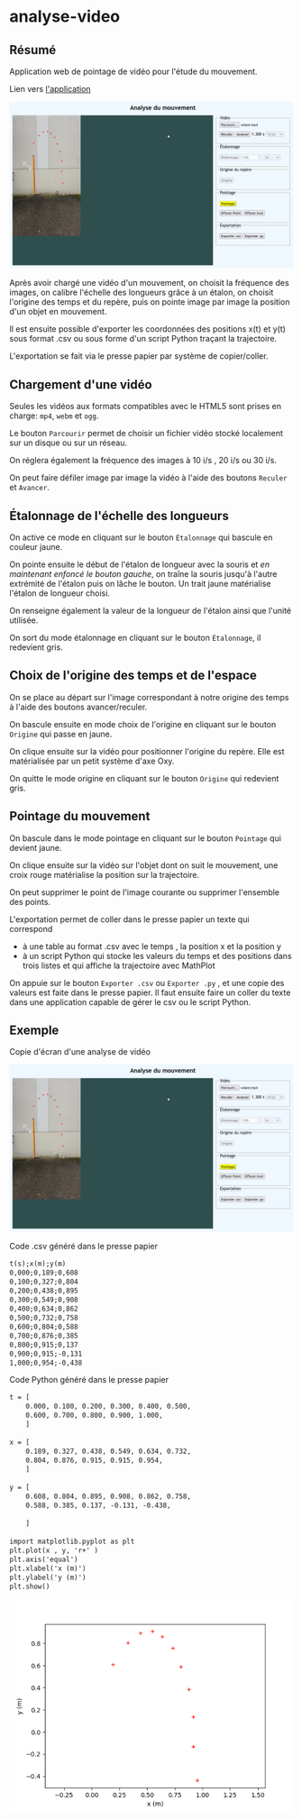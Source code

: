 # analyse-video
## Résumé
Application web de pointage de vidéo pour l'étude du mouvement. 

Lien vers [l'application](https://physicus68.github.io/analyse-video/)

![This is an image](capture-video-ecran.png)

Après avoir chargé une vidéo d'un mouvement, on choisit la fréquence des images, on calibre l'échelle des longueurs grâce à un étalon, on choisit l'origine des temps et du repère, puis on pointe image par image la position d'un objet en mouvement. 

Il est ensuite possible d'exporter les coordonnées des positions x(t) et y(t) sous format .csv ou sous forme d'un script Python traçant la trajectoire.

L'exportation se fait via le presse papier par système de copier/coller.

## Chargement d'une vidéo
Seules les vidéos aux formats compatibles avec le HTML5 sont prises en charge: `mp4`, `webm` et `ogg`.

Le bouton `Parcourir` permet de choisir un fichier vidéo stocké localement sur un disque ou sur un réseau.

On réglera également la fréquence des images à 10 i/s , 20 i/s ou 30 i/s.

On peut faire défiler image par image la vidéo à l'aide des boutons `Reculer` et `Avancer`.

## Étalonnage de l'échelle des longueurs
On active ce mode en cliquant sur le bouton `Étalonnage` qui bascule en couleur jaune.

On pointe ensuite le début de l'étalon de longueur avec la souris et *en maintenant enfoncé le bouton gauche*, on traîne la souris jusqu'à l'autre extrémité de l'étalon puis on lâche le bouton. Un trait jaune matérialise l'étalon de longueur choisi. 

On renseigne également la valeur de la longueur de l'étalon ainsi que l'unité utilisée.

On sort du mode étalonnage en cliquant sur le bouton `Étalonnage`, il redevient gris.

## Choix de l'origine des temps et de l'espace
On se place au départ sur l'image correspondant à notre origine des temps à l'aide des boutons avancer/reculer.

On bascule ensuite  en mode choix de l'origine en cliquant sur le bouton `Origine` qui passe en jaune.

On clique ensuite sur la vidéo pour positionner l'origine du repère. Elle est matérialisée par un petit système d'axe Oxy.

On quitte le mode origine en cliquant sur le bouton `Origine` qui redevient gris.

## Pointage du mouvement
On bascule dans le mode pointage en cliquant sur le bouton `Pointage` qui devient jaune.

On clique ensuite sur la vidéo sur l'objet dont on suit le mouvement, une croix rouge matérialise la position sur la trajectoire.

On peut supprimer le point de l'image courante ou supprimer l'ensemble des points.

L'exportation permet de coller dans le presse papier un texte qui correspond
  - à une table au format .csv avec le temps , la position x et la position y
  - à un script Python qui stocke les valeurs du temps et des positions dans trois listes et qui affiche la trajectoire avec MathPlot

On appuie sur le bouton `Exporter .csv` ou `Exporter .py` , et une copie des valeurs est faite dans le presse papier. Il faut ensuite faire un coller du texte dans une application capable de gérer le csv ou le script Python.

## Exemple
Copie d'écran d'une analyse de vidéo

![This is an image](capture-video-ecran.png)

Code .csv généré dans le presse papier

```
t(s);x(m);y(m)
0,000;0,189;0,608
0,100;0,327;0,804
0,200;0,438;0,895
0,300;0,549;0,908
0,400;0,634;0,862
0,500;0,732;0,758
0,600;0,804;0,588
0,700;0,876;0,385
0,800;0,915;0,137
0,900;0,915;-0,131
1,000;0,954;-0,438

```

Code Python généré dans le presse papier

```
t = [
    0.000, 0.100, 0.200, 0.300, 0.400, 0.500, 
    0.600, 0.700, 0.800, 0.900, 1.000, 
    ]

x = [
    0.189, 0.327, 0.438, 0.549, 0.634, 0.732, 
    0.804, 0.876, 0.915, 0.915, 0.954, 
    ]

y = [
    0.608, 0.804, 0.895, 0.908, 0.862, 0.758, 
    0.588, 0.385, 0.137, -0.131, -0.438, 
    
    ]

import matplotlib.pyplot as plt
plt.plot(x , y, 'r+' )
plt.axis('equal')
plt.xlabel('x (m)')
plt.ylabel('y (m)')
plt.show()

```

![This is an image](Figure_1.png)
